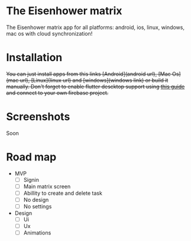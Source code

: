 # The Eisenhower matrix

The Eisenhower matrix app for all platforms: android, ios, linux, windows, mac os with cloud synchronization!

# Installation
~~You can just install apps from this links [Android](android url), [Mac Os](mac url), [Linux](linux url) and [windows](windows link) or build it manually. Don't forget to enable flutter descktop support using [this guide](https://flutter.dev/desktop) and connect to your own firebase project.~~

# Screenshots
Soon

# Road map
- MVP
  - [ ] Signin
  - [ ] Main matrix screen
  - [ ] Abillity to create and delete task
  - [ ] No design
  - [ ] No settings

- Design
  - [ ] Ui
  - [ ] Ux
  - [ ] Animations
